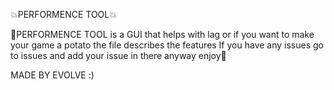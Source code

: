 💥PERFORMENCE TOOL💥

🎉PERFORMENCE TOOL is a GUI that helps with lag or if you want to make your game a potato the file describes the features
If you have any issues go to issues and add your issue in there anyway enjoy🎉

MADE BY EVOLVE :)
